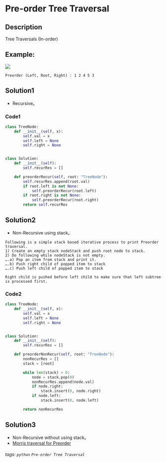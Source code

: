 # Pre-order Tree Traversal

## Description
Tree Traversals (In-order)

## Example:
![](https://media.geeksforgeeks.org/wp-content/cdn-uploads/2009/06/tree12.gif)
```
Preorder (Left, Root, Right) : 1 2 4 5 3
```

## Solution1
* Recursive。

### Code1
```python
class TreeNode:
    def __init__(self, x):
        self.val = x
        self.left = None
        self.right = None


class Solution:
    def __init__(self):
        self.recurRes = []

    def preorderRecur(self, root: "TreeNode"):
        self.recurRes.append(root.val)
        if root.left is not None:
            self.preorderRecur(root.left)
        if root.right is not None:
            self.preorderRecur(root.right)
        return self.recurRes
```
## Solution2
* Non-Recursive using stack。
```
Following is a simple stack based iterative process to print Preorder traversal.
1) Create an empty stack nodeStack and push root node to stack.
2) Do following while nodeStack is not empty.
….a) Pop an item from stack and print it.
….b) Push right child of popped item to stack
….c) Push left child of popped item to stack

Right child is pushed before left child to make sure that left subtree is processed first.
```

### Code2
```python
class TreeNode:
    def __init__(self, x):
        self.val = x
        self.left = None
        self.right = None


class Solution:
    def __init__(self):
        self.recurRes = []

    def preorderNonRecur(self, root: "TreeNode"):
        nonRecurRes = []
        stack = [root]

        while len(stack) > 0:
            node = stack.pop(0)
            nonRecurRes.append(node.val)
            if node.right:
                stack.insert(0, node.right)
            if node.left:
                stack.insert(0, node.left)

        return nonRecurRes
```

## Solution3
* Non-Recursive without using stack。
* [Morris traversal for Preorder](https://www.geeksforgeeks.org/morris-traversal-for-preorder/)

###### tags: `python` `Pre-order Tree Traversal` 